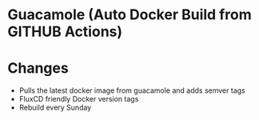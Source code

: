 # Guacamole (Auto Docker Build from GITHUB Actions)

# Changes

- Pulls the latest docker image from guacamole and adds semver tags  
- FluxCD friendly Docker version tags
- Rebuild every Sunday
